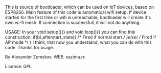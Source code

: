 This is source of bootloader, which can be used on IoT devices, based on ESP8266. Main feature of this code is automatical wifi setup.
If device started for the first time or wifi is unreachable, bootloader will create it's own wi-fi mesh.
If connection is successfull, it will not do anything.

USAGE:
In your void setup(){} and void loop(){} you can find this construction:
  if(bl_afterstart_state){
    /* Fired if normal start */
  }else{
    /* Fired if AP mode */
  }
I think, that now you understand, what you can do with this code.
Thanks for usage.

By Alexander Zemskov.
WEB: sazima.ru

License: GPL
